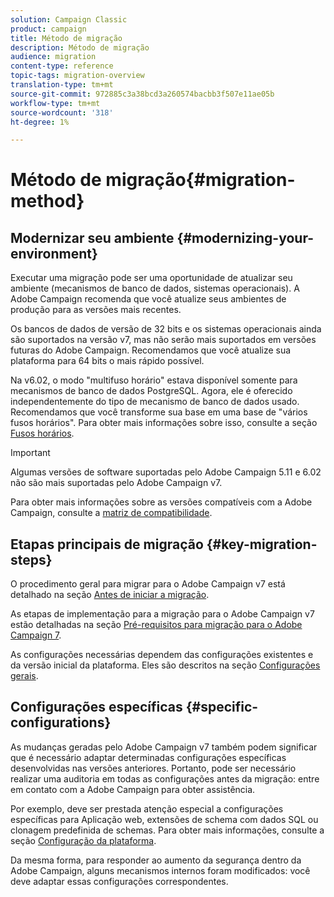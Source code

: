 ```yaml
---
solution: Campaign Classic
product: campaign
title: Método de migração
description: Método de migração
audience: migration
content-type: reference
topic-tags: migration-overview
translation-type: tm+mt
source-git-commit: 972885c3a38bcd3a260574bacbb3f507e11ae05b
workflow-type: tm+mt
source-wordcount: '318'
ht-degree: 1%

---
```



# Método de migração{#migration-method}

## Modernizar seu ambiente {#modernizing-your-environment}

Executar uma migração pode ser uma oportunidade de atualizar seu ambiente (mecanismos de banco de dados, sistemas operacionais). A Adobe Campaign recomenda que você atualize seus ambientes de produção para as versões mais recentes.

Os bancos de dados de versão de 32 bits e os sistemas operacionais ainda são suportados na versão v7, mas não serão mais suportados em versões futuras do Adobe Campaign. Recomendamos que você atualize sua plataforma para 64 bits o mais rápido possível.

Na v6.02, o modo &quot;multifuso horário&quot; estava disponível somente para mecanismos de banco de dados PostgreSQL. Agora, ele é oferecido independentemente do tipo de mecanismo de banco de dados usado. Recomendamos que você transforme sua base em uma base de &quot;vários fusos horários&quot;. Para obter mais informações sobre isso, consulte a seção [Fusos horários](../../migration/using/general-configurations.md#time-zones).

>[!IMPORTANT]
>
>Algumas versões de software suportadas pelo Adobe Campaign 5.11 e 6.02 não são mais suportadas pelo Adobe Campaign v7.
>
>Para obter mais informações sobre as versões compatíveis com a Adobe Campaign, consulte a [matriz de compatibilidade](../../rn/using/compatibility-matrix.md).

## Etapas principais de migração {#key-migration-steps}

O procedimento geral para migrar para o Adobe Campaign v7 está detalhado na seção [Antes de iniciar a migração](../../migration/using/before-starting-migration.md).

As etapas de implementação para a migração para o Adobe Campaign v7 estão detalhadas na seção [Pré-requisitos para migração para o Adobe Campaign 7](../../migration/using/prerequisites-for-migration-to-adobe-campaign-7.md).

As configurações necessárias dependem das configurações existentes e da versão inicial da plataforma. Eles são descritos na seção [Configurações gerais](../../migration/using/general-configurations.md).

## Configurações específicas {#specific-configurations}

As mudanças geradas pelo Adobe Campaign v7 também podem significar que é necessário adaptar determinadas configurações específicas desenvolvidas nas versões anteriores. Portanto, pode ser necessário realizar uma auditoria em todas as configurações antes da migração: entre em contato com a Adobe Campaign para obter assistência.

Por exemplo, deve ser prestada atenção especial a configurações específicas para Aplicação web, extensões de schema com dados SQL ou clonagem predefinida de schemas. Para obter mais informações, consulte a seção [Configuração da plataforma](../../migration/using/configuring-your-platform.md).

Da mesma forma, para responder ao aumento da segurança dentro da Adobe Campaign, alguns mecanismos internos foram modificados: você deve adaptar essas configurações correspondentes.
